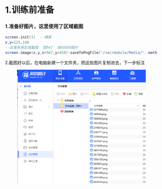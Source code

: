 # 1.训练前准备



### 1.准备好图片，这里使用了区域截图



```lua
screen.init(1)  --横屏
x,y=225,148
--这里采用区域截图  宽947  高450的图片
screen.image(x,y,x+947,y+450):saveToPngFile("/var/mobile/Media/"..math.random(100000,9999999)..".png")

```







2.截图好以后，在电脑新建一个文件夹，把这些图片复制进去，下一步标注

<figure><img src="../../.gitbook/assets/LNAN&#x60;AM92JY{NK7WSL[NYG0 (1).png" alt=""><figcaption></figcaption></figure>



